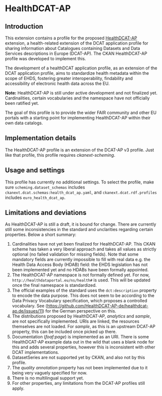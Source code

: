 # HealthDCAT-AP

## Introduction

This extension contains a profile for the proposed [HealthDCAT-AP](https://healthdcat-ap.github.io/)
extension, a health-related extension of the DCAT application profile for sharing information about
Catalogues containing Datasets and Data Services descriptions in Europe (DCAT-AP). The CKAN
HealthDCAT-AP profile was developed to implement this.

The development of a healthDCAT application profile, as an extension of the DCAT application
profile, aims to standardize health metadata within the scope of EHDS, fostering greater
interoperability, findability and accessibility of electronic health data across the EU.

**Note:** HealthDCAT-AP is still under active development and not finalized yet. Cardinalities,
certain vocabularies and the namespace have not officially been ratified yet.

The goal of this profile is to provide the wider FAIR community and other EU portals with a starting
point for implementing HealthDCAT-AP within their own data catalogs.

## Implementation details

The HealthDCAT-AP profile is an extension of the DCAT-AP v3 profile. Just like that profile,
this profile requires *ckanext-scheming*.

## Usage and settings

This profile has currently no additional settings. To select the profile, make sure
`scheming.dataset_schemas`  includes `ckanext.dcat.schemas:health_dcat_ap.yaml`, and
`ckanext.dcat.rdf.profiles` includes `euro_health_dcat_ap`.

## Limitations and deviations

As HealthDCAT-AP is still a draft, it is bound for change. There are currently still some
inconsistencies in the standard and unclarities regarding certain properties. Below a short summary:

1. Cardinalities have not yet been finalized for HealthDCAT-AP. This CKAN scheme has taken a very
   liberal approach and takes all values as strictly optional (no failed validation for missing
   fields). Note that some mandatory fields are currently impossible to fill with real data e.g. the
   Health Data Access Body (HDAB) field: the EHDS legislation has not been implemented yet and no HDABs
   have been formally appointed.
2. The HealthDCAT-AP namespace is not formally defined yet. For now,
   `http://healthdataportal.eu/ns/health#` is used. This will be updated once the final namespace is
   standardized.
3. The official examples of the standard uses the `dct:description` property to encode the data
   purpose. This does not seem to be according to the Data Privacy Vocabulary specification, which
   proposes a controlled vocabulary. See
   (<https://github.com/HealthDCAT-AP-de/healthdcat-ap.de/issues/11>) for the German perspective on
   this.
4. The distributions proposed by HealthDCAT-AP, *analytics* and *sample*, are not specifically
   implemented. URIs are linked, the resources themselves are not loaded. For *sample*, as this is
   an upstream DCAT-AP property, this can be included once picked up there.
5. Documentation (*foaf:page*) is implemented as an URI. There is some HealthDCAT-AP example data
  out in the wild that uses a blank node for this and adds several properties, however this is
   inconsistent with other DCAT implementations.
6. DatasetSeries are not supported yet by CKAN, and also not by this profile.
7. The *quality annotation* property has not been implemented due to it being very vaguely specified
   for now.
8. There is no multilingual support yet.
9. For other properties, any limitations from the DCAT-AP profiles still apply.
